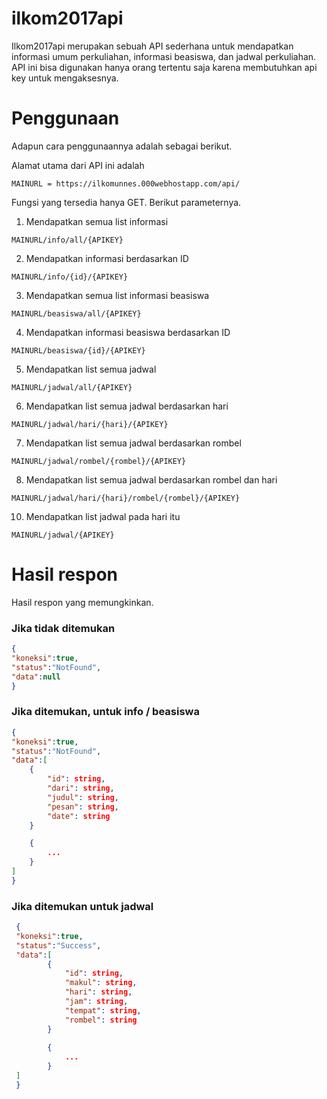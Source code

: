# ilkom2017api
Ilkom2017api merupakan sebuah API sederhana untuk mendapatkan informasi umum perkuliahan, informasi beasiswa, dan jadwal perkuliahan.
API ini bisa digunakan hanya orang tertentu saja karena membutuhkan api key untuk mengaksesnya.

# Penggunaan
Adapun cara penggunaannya adalah sebagai berikut.

Alamat utama dari API ini adalah

```
MAINURL = https://ilkomunnes.000webhostapp.com/api/
```

Fungsi yang tersedia hanya GET. Berikut parameternya.

1. Mendapatkan semua list informasi

```
MAINURL/info/all/{APIKEY}
```

2. Mendapatkan informasi berdasarkan ID

```
MAINURL/info/{id}/{APIKEY}
```

3. Mendapatkan semua list informasi beasiswa

```
MAINURL/beasiswa/all/{APIKEY}
```

4. Mendapatkan informasi beasiswa berdasarkan ID


```
MAINURL/beasiswa/{id}/{APIKEY}
```

5. Mendapatkan list semua jadwal

```
MAINURL/jadwal/all/{APIKEY}
```

6. Mendapatkan list semua jadwal berdasarkan hari

```
MAINURL/jadwal/hari/{hari}/{APIKEY}
```

7. Mendapatkan list semua jadwal berdasarkan rombel

```
MAINURL/jadwal/rombel/{rombel}/{APIKEY}
```

8. Mendapatkan list semua jadwal berdasarkan rombel dan hari

```
MAINURL/jadwal/hari/{hari}/rombel/{rombel}/{APIKEY}
```

10. Mendapatkan list jadwal pada hari itu

```
MAINURL/jadwal/{APIKEY}
```

# Hasil respon
Hasil respon yang memungkinkan.

### Jika tidak ditemukan

```json
{
"koneksi":true,
"status":"NotFound",
"data":null
}
```

### Jika ditemukan, untuk info / beasiswa

```json
{
"koneksi":true,
"status":"NotFound",
"data":[
	{
		"id": string,
		"dari": string,
		"judul": string,
		"pesan": string,
		"date": string
	}

	{
		...
	}
]
}
```

### Jika ditemukan untuk jadwal

```json
 {
 "koneksi":true,
 "status":"Success",
 "data":[
        {
            "id": string,
            "makul": string,
            "hari": string,
            "jam": string,
            "tempat": string,
            "rombel": string
        }
 
        {
            ...
        }
 ]
 }
 ```